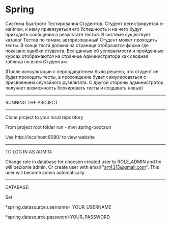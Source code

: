 # Spring
Система Быстрого Тестирования Студентов. Студент регистрируется
э-мейлом, к нему привязуеться его Успешность и на него будут приходить
сообщения о результате тестов. В системе существует каталог Тестов по
темам, авторизованный Студент может проходить тесты. В конце теста
должна на странице отобразится форма где показано ошибки студента. Все
данные об успеваемости и пройденных курсах отображаются на странице
Администратора как сводная таблица по всем Студентам.


(После консультации с перподавателем было решено, что студент не будет проходить тесты, а прохождение будет симулироваться с присвоением случайного рузельтата. С другой стороны администратор получает возможность блокировать тесты и создавать новые)


*******
RUNNING THE PROJECT
*******
Clone project to your local repository

From project root folder run - mvn spring-boot:run

Use http://localhost:8090/ to view website

***********
TO LOG IN AS ADMIN: 

Change role in database for choosen created user to ROLE_ADMIN and he will beciome admin. 
Or create user with email "art4315@gmail.com". This user will become admin automatically.  

********
DATABASE:

Set 

*spring.datasource.username= YOUR_USERNAME

*spring.datasource.password=YOUR_PASSWORD
